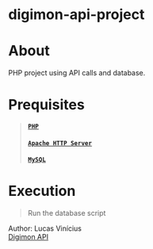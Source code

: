# digimon-api-project

# About

PHP project using API calls and database.

# Prequisites

> #### [`PHP`](https://www.php.net/downloads.php) <br>
> #### [`Apache HTTP Server`](https://httpd.apache.org/) <br>
> #### [`MySQL`](https://www.mysql.com/downloads/) <br>

# Execution

> Run the database script

Author: Lucas Vinícius <br>
[Digimon API](https://digimon-api.vercel.app/api/digimon "Digimon API")

